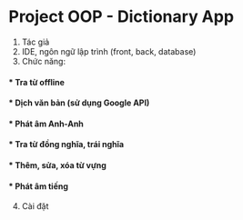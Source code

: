 # Project OOP - Dictionary App
1. Tác giả
2. IDE, ngôn ngữ lập trình (front, back, database)
3. Chức năng:
 #### * Tra từ offline 
 #### * Dịch văn bản (sử dụng Google API)
 #### * Phát âm Anh-Anh
 #### * Tra từ đồng nghĩa, trái nghĩa
 #### * Thêm, sửa, xóa từ vựng
 #### * Phát âm tiếng 
4. Cài đặt

